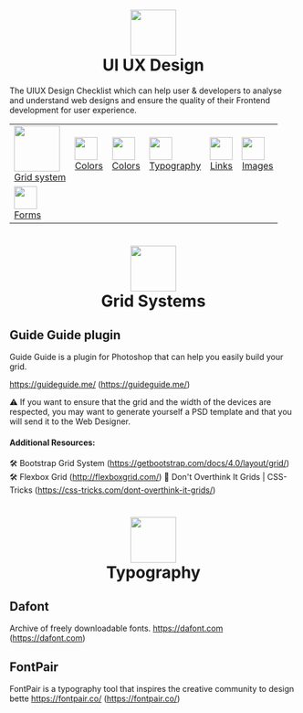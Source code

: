 <h1 align="center">
<img src="http://www.micazook.com/img/ico/ico_UIUXDesign.png" height="80" />
<br/>
UI UX Design
</h1>

The UIUX Design Checklist which can help user & developers to analyse and understand web designs and ensure the quality of their Frontend development for user experience.

<table>
    <tr>
        <td>
            <a href="#gridSystem">
            <img src="https://raw.githubusercontent.com/gmkhussain/uiux/master/_icons/icon-colors.png" height="80" />
            <br/>Grid system</a>
        </td>
        <td>
            <a href="#colors">
            <img src="https://raw.githubusercontent.com/gmkhussain/uiux/master/_icon/icon-colors.png" height="40" width="auto" />
            <br/> Colors </a>
        </td>
        <td>
            <a href="#colors">
            <img src="https://raw.githubusercontent.com/gmkhussain/uiux/master/_icon/icon-colors.png" height="40" width="auto" />
            <br/> Colors </a>
        </td>
        <td>
            <a href="#Typography">
            <img src="https://raw.githubusercontent.com/gmkhussain/uiux/master/_icon/icon-colors.png" height="40" width="auto" />
            <br/> Typography </a>
        </td>
         <td>
            <a href="#Links">
            <img src="https://raw.githubusercontent.com/gmkhussain/uiux/master/_icon/icon-links.png" height="40" width="auto" />
            <br/> Links </a>
        </td>
          <td>
            <a href="#Images">
            <img src="https://raw.githubusercontent.com/gmkhussain/uiux/master/_icon/icon-images.png" height="40" width="auto" />
            <br/> Images </a>
        </td>
    </tr>
    <tr>
        <td>
            <a href="#Forms">
            <img src="https://raw.githubusercontent.com/gmkhussain/uiux/master/_icon/icon-forms.png" height="40" width="auto" />
            <br/> Forms </a>
        </td>
    </tr>
</table>








<h1 align="center" id="Typography">
<img src="https://raw.githubusercontent.com/gmkhussain/uiux/master/_icon/icon-grid.png" height="80" />
<br/>
Grid Systems
</h1>

## Guide Guide plugin
Guide Guide is a plugin for Photoshop that can help you easily build your grid.

https://guideguide.me/ (https://guideguide.me/)


⚠️ If you want to ensure that the grid and the width of the devices are respected, you may want to generate yourself a PSD template and that you will send it to the Web Designer.


#### Additional Resources:

🛠 Bootstrap Grid System (https://getbootstrap.com/docs/4.0/layout/grid/)
🛠 Flexbox Grid (http://flexboxgrid.com/)
📖 Don't Overthink It Grids | CSS-Tricks (https://css-tricks.com/dont-overthink-it-grids/)





<h1 align="center" id="Typography">
<img src="https://raw.githubusercontent.com/gmkhussain/uiux/master/_icon/icon-font.png" height="80" />
<br/>
Typography
</h1>


## Dafont
Archive of freely downloadable fonts.
https://dafont.com (https://dafont.com)

## FontPair
FontPair is a typography tool that inspires the creative community to design bette
https://fontpair.co/ (https://fontpair.co/)